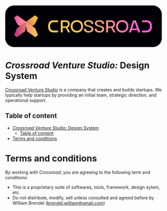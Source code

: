 ![alt text](__assets__/crossroad.svg)
# *Crossroad Venture Studio:* Design System

[Crossroad Venture Studio](crossroadventurestudio.com) is a company that creates and builds startups. We typically help startups by providing an initial team, strategic direction, and operational support.

## Table of content
- [*Crossroad Venture Studio:* Design System](#crossroad-venture-studio-design-system)
  - [Table of content](#table-of-content)
- [Terms and conditions](#terms-and-conditions)

# Terms and conditions
By working with *Crossroad*, you are agreeing to the following term and conditions:
- This is a proprietary suite of softwares, tools, framework, design sytem, etc.
- Do not distribute, modify, sell unless consulted and agreed before by William Brendel (brendel.william@gmail.com)

